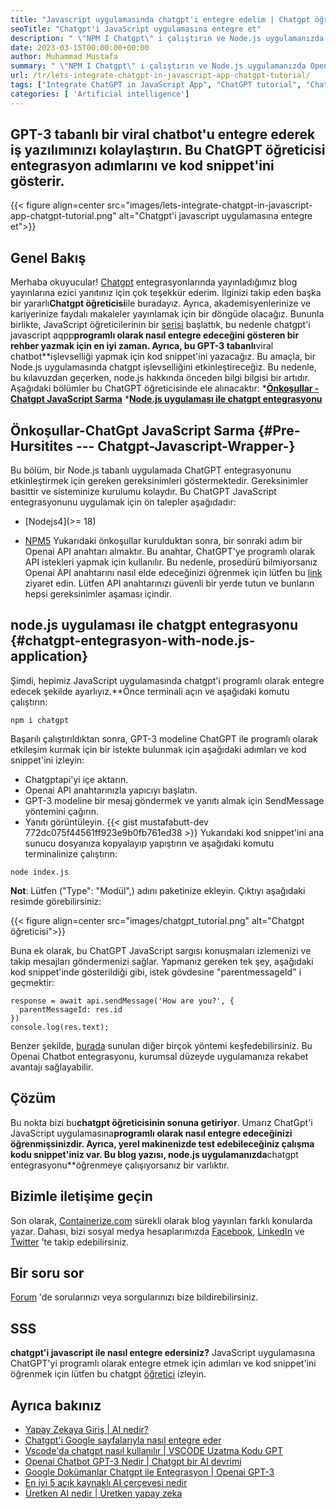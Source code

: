 ```yaml
---
title: "Javascript uygulamasında chatgpt'i entegre edelim | Chatgpt öğreticisi" 
seoTitle: "Chatgpt'i JavaScript uygulamasına entegre et" 
description: " \"NPM I Chatgpt\" i çalıştırın ve Node.js uygulamanızda Openai Chatbot'u kullanmaya başlayın. ChatGPT'yi JavaScript uygulamasına nasıl entegre edeceğinizi öğrenmek için bu kılavuzu izleyin." 
date: 2023-03-15T00:00:00+00:00
author: Muhammad Mustafa
summary: " \"NPM I Chatgpt\" i çalıştırın ve Node.js uygulamanızda Openai Chatbot'u kullanmaya başlayın. ChatGPT'yi JavaScript uygulamasına nasıl entegre edeceğinizi öğrenmek için bu kılavuzu izleyin." 
url: /tr/lets-integrate-chatgpt-in-javascript-app-chatgpt-tutorial/
tags: ["Integrate ChatGPT in JavaScript App", "ChatGPT tutorial", "ChatGPT JavaScript", "ChatGPT integration", "OpenAI Chatbot"]
categories: [ 'Artificial intelligence']
---
```


## GPT-3 tabanlı bir viral chatbot'u entegre ederek iş yazılımınızı kolaylaştırın. Bu ChatGPT öğreticisi entegrasyon adımlarını ve kod snippet'ini gösterir.

{{< figure align=center src="images/lets-integrate-chatgpt-in-javascript-app-chatgpt-tutorial.png" alt="Chatgpt'i javascript uygulamasına entegre et">}}


## Genel Bakış
Merhaba okuyucular! [Chatgpt][1] entegrasyonlarında yayınladığımız blog yayınlarına ezici yanıtınız için çok teşekkür ederim. İlginizi takip eden başka bir yararlı**Chatgpt öğreticisi**ile buradayız. Ayrıca, akademisyenlerinize ve kariyerinize faydalı makaleler yayınlamak için bir döngüde olacağız. Bununla birlikte, JavaScript öğreticilerinin bir [serisi][20] başlattık, bu nedenle chatgpt'i javascript aqpp**programlı olarak nasıl entegre edeceğini gösteren bir rehber yazmak için en iyi zaman. Ayrıca, bu GPT-3 tabanlı**viral chatbot**işlevselliği yapmak için kod snippet'ini yazacağız. Bu amaçla, bir Node.js uygulamasında chatgpt işlevselliğini etkinleştireceğiz. Bu nedenle, bu kılavuzdan geçerken, node.js hakkında önceden bilgi bilgisi bir artıdır.
Aşağıdaki bölümler bu ChatGPT öğreticisinde ele alınacaktır:
***[Önkoşullar - Chatgpt JavaScript Sarma][2]**
***[Node.js uygulaması ile chatgpt entegrasyonu][3]**

## Önkoşullar-ChatGpt JavaScript Sarma {#Pre-Hursitites --- Chatgpt-Javascript-Wrapper-}
Bu bölüm, bir Node.js tabanlı uygulamada ChatGPT entegrasyonunu etkinleştirmek için gereken gereksinimleri göstermektedir. Gereksinimler basittir ve sisteminize kurulumu kolaydır.
Bu ChatGPT JavaScript entegrasyonunu uygulamak için ön talepler aşağıdadır:

 * [Nodejs4](>= 18)

 * [NPM5](>=9)
Yukarıdaki önkoşullar kurulduktan sonra, bir sonraki adım bir Openai API anahtarı almaktır. Bu anahtar, ChatGPT'ye programlı olarak API istekleri yapmak için kullanılır. Bu nedenle, prosedürü bilmiyorsanız Openai API anahtarını nasıl elde edeceğinizi öğrenmek için lütfen bu [link][6] ziyaret edin.
Lütfen API anahtarınızı güvenli bir yerde tutun ve bunların hepsi gereksinimler aşaması içindir.

## node.js uygulaması ile chatgpt entegrasyonu {#chatgpt-entegrasyon-with-node.js-application}
Şimdi, hepimiz JavaScript uygulamasında chatgpt'i programlı olarak entegre edecek şekilde ayarlıyız.**Önce terminali açın ve aşağıdaki komutu çalıştırın:
```
npm i chatgpt
```
Başarılı çalıştırıldıktan sonra, GPT-3 modeline ChatGPT ile programlı olarak etkileşim kurmak için bir istekte bulunmak için aşağıdaki adımları ve kod snippet'ini izleyin:
 * Chatgptapi'yi içe aktarın.
 * Openai API anahtarınızla yapıcıyı başlatın.
 * GPT-3 modeline bir mesaj göndermek ve yanıtı almak için SendMessage yöntemini çağırın.
 * Yanıtı görüntüleyin.
{{< gist mustafabutt-dev 772dc075f44561ff923e9b0fb761ed38 >}}
Yukarıdaki kod snippet'ini ana sunucu dosyanıza kopyalayıp yapıştırın ve aşağıdaki komutu terminalinize çalıştırın:
```
node index.js
```
**Not**: Lütfen ("Type": "Modül",) adını paketinize ekleyin.
Çıktıyı aşağıdaki resimde görebilirsiniz:

{{< figure align=center src="images/chatgpt_tutorial.png" alt="Chatgpt öğreticisi">}}

Buna ek olarak, bu ChatGPT JavaScript sargısı konuşmaları izlemenizi ve takip mesajları göndermenizi sağlar. Yapmanız gereken tek şey, aşağıdaki kod snippet'inde gösterildiği gibi, istek gövdesine "parentmessageId" i geçmektir:
```
response = await api.sendMessage('How are you?', {
  parentMessageId: res.id
})
console.log(res.text);
```
Benzer şekilde, [burada][7] sunulan diğer birçok yöntemi keşfedebilirsiniz. Bu Openai Chatbot entegrasyonu, kurumsal düzeyde uygulamanıza rekabet avantajı sağlayabilir.

## Çözüm
Bu nokta bizi bu**chatgpt öğreticisinin sonuna getiriyor**. Umarız ChatGpt'i JavaScript uygulamasına**programlı olarak nasıl entegre edeceğinizi öğrenmişsinizdir. Ayrıca, yerel makinenizde test edebileceğiniz çalışma kodu snippet'iniz var. Bu blog yazısı, node.js uygulamanızda**chatgpt entegrasyonu**öğrenmeye çalışıyorsanız bir varlıktır.

## Bizimle iletişime geçin
Son olarak, [Containerize.com][8] sürekli olarak blog yayınları farklı konularda yazar. Dahası, bizi sosyal medya hesaplarımızda [Facebook][9], [LinkedIn][10] ve [Twitter][11] 'te takip edebilirsiniz.

## Bir soru sor
[Forum][12] 'de sorularınızı veya sorgularınızı bize bildirebilirsiniz.

## SSS
**chatgpt'i javascript ile nasıl entegre edersiniz?**
JavaScript uygulamasına ChatGPT'yi programlı olarak entegre etmek için adımları ve kod snippet'ini öğrenmek için lütfen bu chatgpt [öğretici][2] izleyin.

## Ayrıca bakınız
  * [Yapay Zekaya Giriş | AI nedir?][13]
  * [Chatgpt'i Google sayfalarıyla nasıl entegre eder][14]
  * [Vscode'da chatgpt nasıl kullanılır | VSCODE Uzatma Kodu GPT][15]
  * [Openai Chatbot GPT-3 Nedir | Chatgpt bir AI devrimi][16]
  * [Google Dokümanlar Chatgpt ile Entegrasyon | Openai GPT-3][17]
  * [En iyi 5 açık kaynaklı AI çerçevesi nedir][18]
  * [Üretken AI nedir | Üretken yapay zeka][19]
  

  
[1]: https://blog.containerize.com/categories/artificial-intelligence/
[2]: #Pre-requisites---ChatGPT-JavaScript-wrapper-
[3]: #ChatGPT-integration-with-Node.js-application
[4]: https://nodejs.org/en/download/
[5]: https://docs.npmjs.com/downloading-and-installing-node-js-and-npm
[6]: https://blog.containerize.com/how-to-use-chatgpt-in-vscode-the-vscode-extension-codegpt/#Retrieve-OpenAI-API-Key-configure-CodeGPT-
[7]: https://www.npmjs.com/package/chatgpt#intro
[8]: https://www.containerize.com/
[9]: https://web.facebook.com/containerize
[10]: https://www.linkedin.com/company/containerize/
[11]: https://twitter.com/containerize_co
[12]: https://forum.containerize.com/
[13]: https://blog.containerize.com/artificial-intelligence/an-introduction-to-artificial-intelligence-what-is-ai/
[14]: https://blog.containerize.com/artificial-intelligence/integrate-chatgpt-with-google-sheets/
[15]: https://blog.containerize.com/artificial-intelligence/how-to-use-chatgpt-in-vscode-the-vscode-extension-codegpt/
[16]: https://blog.containerize.com/artificial-intelligence/what-is-openai-chatbot-gpt-3-chatgpt-an-ai-revolution/
[17]: https://blog.containerize.com/artificial-intelligence/google-docs-integration-with-chatgpt/
[18]: https://blog.containerize.com/artificial-intelligence/top-5-open-source-ai-frameworks/
[19]: https://blog.containerize.com/artificial-intelligence/what-is-generative-ai-generative-artificial-intelligence/
[20]: https://blog.containerize.com/categories/programming/
